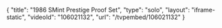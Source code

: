 {
    "title": "1986 SMint Prestige Proof Set",
    "type": "solo",
    "layout": "iframe-static",
    "videoId": "106021132",
    "url": "\/tvpembed\/106021132"
}